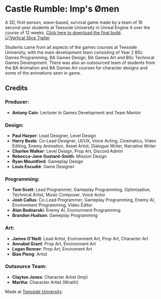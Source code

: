 # Castle Rumble: Imp's Ømen
A 3D, first-person, wave-based, survival game made by a team of 16 second-year students at Teesside University in Unreal Engine 4 over the course of 12 weeks. [Click here to download the final build](https://github.com/TU-JourneyMan-Team-4/Castle-Rumble-Imps-Omen/releases/tag/1.0). 
[![Vertical Slice Trailer](https://yt-embed.herokuapp.com/embed?v=fuJvSY3cMpU)](https://www.youtube.com/watch?v=fuJvSY3cMpU "Everything Is AWESOME")

Students came from all aspects of the games courses at Teesside University, with the main development team  consisting of Year 2 BSc Games Programming, BA Games Design, BA Games Art and BSc Technical Games Development. There was also an outsourced team of students from the BA Animation and BA Games Art courses for character designs and some of the animations seen in game.

## Credits
### Producer: 
- **Antony Cain**: Lecturer in Games Development and Team Mentor 
### Design: 
- **Paul Harper**: Lead Designer, Level Design 
- **Harry Beale**: Co-Lead Designer, UI/UX, Voice Acting, Cinematics, Video Editing, Enemy Animation, Asset Artist, Dialogue Writer, Narrative Writer
- **Charlee Walker**: Level Design, Prop Art, Discord Admin
- **Rebecca-Jane Gustard-Smith**: Mission Design
- **Ryan Mountford**: Gameplay Design
- **Louis Escudié**: Game Designer
### Programming: 
- **Tom Scott**: Lead Programmer, Gameplay Programming, Optimisation, Technical Artist, Music Composer, Voice Actor
- **Josh Callus**: Co-Lead Programmer, Gameplay Programming, Enemy AI, Environment Programming, Video Editor
- **Alan Bednarski**: Enemy AI, Environment Programming
- **Brandon Hudson**: Gameplay Programming 
### Art: 
- **James O'Neill**: Lead Artist, Environment Art, Prop Art, Character Art
- **Annabel Grant**: Prop Art, Environment Art
- **Logan Renner**: Prop Art, Enviroment Art
- **Biao Pieng**: Artist
### Outsource Team: 
- **Clayton Jones**: Character Artist (Imp)
- **Martha**: Character Artist (Wraith)

Made at [Teesside University](https://www.tees.ac.uk/undergraduate_courses/computer_games/). 
